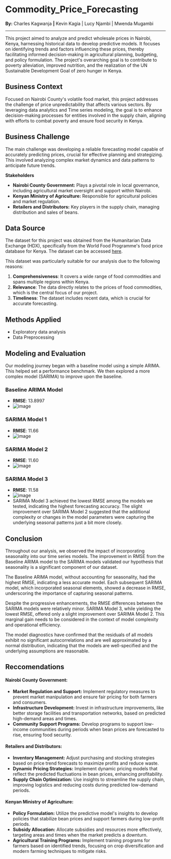 # Commodity_Price_Forecasting
**By:** Charles Kagwanja   **|**   Kevin Kagia  |   Lucy Njambi  |
 Mwenda Mugambi
 
---

This project aimed to analyze and predict wholesale prices in Nairobi, Kenya, harnessing historical data to develop predictive models. It focuses on identifying trends and factors influencing these prices, thereby facilitating informed decision-making in agricultural planning, budgeting, and policy formulation. The project's overarching goal is to contribute to poverty alleviation, improved nutrition, and the realization of the UN Sustainable Development Goal of zero hunger in Kenya.

## Business Context
Focused on Nairobi County's volatile food market, this project addresses the challenge of price unpredictability that affects various sectors. By leveraging data analytics and Time series modeling, the goal is to enhance decision-making processes for entities involved in the supply chain, aligning with efforts to combat poverty and ensure food security in Kenya.

## Business Challenge
The main challenge was developing a reliable forecasting model capable of accurately predicting prices, crucial for effective planning and strategizing. This involved analyzing complex market dynamics and data patterns to anticipate future trends.

**Stakeholders**
* **Nairobi County Government:** Plays a pivotal role in local governance, including agricultural market oversight and support within Nairobi. 
* **Kenyan Ministry of Agriculture:** Responsible for agricultural policies and market regulation.
* **Retailers and Distributors:** Key players in the supply chain, managing distribution and sales of beans.

## Data Source
The dataset for this project was obtained from the Humanitarian Data Exchange (HDX), specifically from the World Food Programme's food price database for Kenya. The dataset can be accessed [here](https://data.humdata.org/dataset/wfp-food-prices-for-kenya).

This dataset was particularly suitable for our analysis due to the following reasons:
1. **Comprehensiveness**: It covers a wide range of food commodities and spans multiple regions within Kenya.
2. **Relevance**: The data directly relates to the prices of food commodities, which is the central focus of our project.
3. **Timeliness**: The dataset includes recent data, which is crucial for accurate forecasting.

## Methods Applied
* Exploratory data analysis
* Data Preprocessing 
  
## Modeling and Evaluation
Our modeling journey began with a baseline model using a simple ARIMA. This helped set a performance benchmark. We then explored a more complex model (SARIMA) to improve upon the baseline.
### Baseline ARIMA Model
- **RMSE**: 13.8997
- ![image](https://github.com/Mwenda-Mugambi/Commodity_Price_Forecasting/assets/132069152/9ad99f7b-9d65-4100-80d9-30c7748ddd70)


### SARIMA Model 1
- **RMSE**: 11.66
- ![image](https://github.com/Mwenda-Mugambi/Commodity_Price_Forecasting/assets/132069152/b9fc517c-66bf-441e-9a4f-f2229cb74943)


### SARIMA Model 2
- **RMSE**: 11.60
- ![image](https://github.com/Mwenda-Mugambi/Commodity_Price_Forecasting/assets/132069152/5d5e44af-a9ab-4a13-a91e-724683af7ada)


### SARIMA Model 3
- **RMSE**: 11.58
- ![image](https://github.com/Mwenda-Mugambi/Commodity_Price_Forecasting/assets/132069152/66f438a3-3508-494d-ae6e-994e2020d63f)
- SARIMA Model 3 achieved the lowest RMSE among the models we tested, indicating the highest forecasting accuracy. The slight improvement over SARIMA Model 2 suggested that the additional complexity or changes in the model parameters were capturing the underlying seasonal patterns just a bit more closely.

## Conclusion
Throughout our analysis, we observed the impact of incorporating seasonality into our time series models. The improvement in RMSE from the Baseline ARIMA model to the SARIMA models validated our hypothesis that seasonality is a significant component of our dataset.

The Baseline ARIMA model, without accounting for seasonality, had the highest RMSE, indicating a less accurate model. Each subsequent SARIMA model, which incorporated seasonal elements, showed a decrease in RMSE, underscoring the importance of capturing seasonal patterns.

Despite the progressive enhancements, the RMSE differences between the SARIMA models were relatively minor. SARIMA Model 3, while yielding the lowest RMSE, offered only a slight improvement over SARIMA Model 2. This marginal gain needs to be considered in the context of model complexity and operational efficiency.

The model diagnostics have confirmed that the residuals of all models exhibit no significant autocorrelations and are well approximated by a normal distribution, indicating that the models are well-specified and the underlying assumptions are reasonable.

## Reccomendations
#### Nairobi County Government:
* **Market Regulation and Support:** Implement regulatory measures to prevent market manipulation and ensure fair pricing for both farmers and consumers.
* **Infrastructure Development:** Invest in infrastructure improvements, like better storage facilities and transportation networks, based on predicted high-demand areas and times.
* **Community Support Programs:** Develop programs to support low-income communities during periods when bean prices are forecasted to rise, ensuring food security.

#### Retailers and Distributors:
* **Inventory Management:** Adjust purchasing and stocking strategies based on price trend forecasts to maximize profits and reduce waste.
* **Dynamic Pricing Strategies:** Implement dynamic pricing models that reflect the predicted fluctuations in bean prices, enhancing profitability.
* **Supply Chain Optimization:** Use insights to streamline the supply chain, improving logistics and reducing costs during predicted low-demand periods.

#### Kenyan Ministry of Agriculture:
* **Policy Formulation:** Utilize the predictive model's insights to develop policies that stabilize bean prices and support farmers during low-profit periods.
* **Subsidy Allocation:** Allocate subsidies and resources more effectively, targeting areas and times when the market predicts a downturn.
* **Agricultural Training Programs:** Implement training programs for farmers based on identified trends, focusing on crop diversification and modern farming techniques to mitigate risks.
